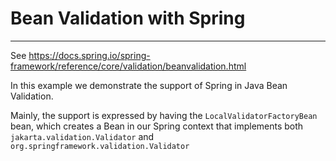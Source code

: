 # Bean Validation with Spring
---

See https://docs.spring.io/spring-framework/reference/core/validation/beanvalidation.html

In this example we demonstrate the support of Spring in Java Bean Validation.

Mainly, the support is expressed by having the `LocalValidatorFactoryBean` bean, which creates a Bean in our Spring context
that implements both `jakarta.validation.Validator` and `org.springframework.validation.Validator`

